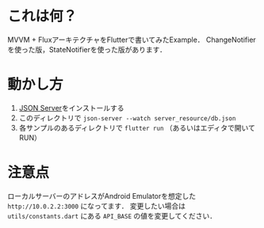 # これは何？

MVVM + FluxアーキテクチャをFlutterで書いてみたExample．
ChangeNotifierを使った版，StateNotifierを使った版があります．

# 動かし方

1. [JSON Server](https://github.com/typicode/json-server)をインストールする
2. このディレクトリで `json-server --watch server_resource/db.json`
3. 各サンプルのあるディレクトリで `flutter run` （あるいはエディタで開いてRUN）

# 注意点

ローカルサーバーのアドレスがAndroid Emulatorを想定した `http://10.0.2.2:3000` になってます．
変更したい場合は `utils/constants.dart` にある `API_BASE` の値を変更してください．